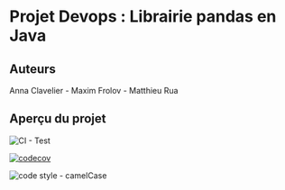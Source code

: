 # Projet Devops : Librairie pandas en Java

## Auteurs

Anna Clavelier - Maxim Frolov - Matthieu Rua

## Aperçu du projet

![CI - Test](https://github.com/annaclavelier/projet_devops/actions/workflows/ci.yml/badge.svg)

[![codecov](https://codecov.io/github/annaclavelier/projet_devops/graph/badge.svg?token=SIMDFJQSIH)](https://codecov.io/github/annaclavelier/projet_devops)

![code style - camelCase](https://img.shields.io/badge/code_style-camel_Case-blue)